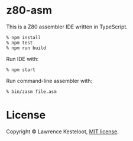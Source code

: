 # z80-asm

This is a Z80 assembler IDE written in TypeScript.

    % npm install
    % npm test
    % npm run build

Run IDE with:

    % npm start

Run command-line assembler with:

    % bin/zasm file.asm

# License

Copyright &copy; Lawrence Kesteloot, [MIT license](LICENSE).

